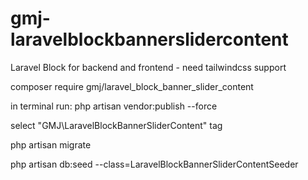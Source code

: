 # gmj-laravelblockbannerslidercontent

Laravel Block for backend and frontend - need tailwindcss support

composer require gmj/laravel_block_banner_slider_content

in terminal run: php artisan vendor:publish --force

select "GMJ\LaravelBlockBannerSliderContent" tag

php artisan migrate

php artisan db:seed --class=LaravelBlockBannerSliderContentSeeder

